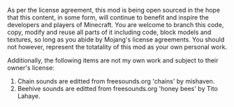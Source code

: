 As per the license agreement, this mod is being open sourced in the hope that this content, in some form, will continue to benefit and inspire the developers and players of Minecraft. You are welcome to branch this code, copy, modify and reuse all parts of it including code, block models and textures, so long as you abide by Mojang's license agreements. You should not however, represent the totatality of this mod as your own personal work.



Additionally, the following items are not my own work and subject to their owner's license:

1) Chain sounds are editted from freesounds.org 'chains' by mishaven.
2) Beehive sounds are editted from freesounds.org 'honey bees' by Tito Lahaye.
